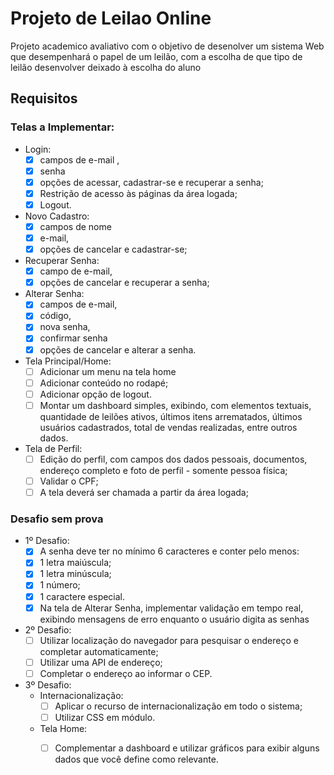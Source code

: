 # Projeto de Leilao Online

Projeto academico avaliativo com o objetivo de desenolver um sistema Web que desempenhará o papel de um leilão, com a escolha de que
tipo de leilão desenvolver deixado à escolha do aluno

## Requisitos
### Telas a Implementar:
- Login:
  - [x] campos de e-mail ,
  - [x] senha
  - [x] opções de acessar, cadastrar-se e recuperar a senha;
  - [x] Restrição de acesso às páginas da área logada;
  - [x] Logout.
- Novo Cadastro:
  - [x] campos de nome
  - [x] e-mail,
  - [x] opções de cancelar e cadastrar-se;
- Recuperar Senha:
  - [x] campo de e-mail,
  - [x] opções de cancelar e recuperar a senha;
- Alterar Senha:
  - [x] campos de e-mail,
  - [x] código,
  - [x] nova senha,
  - [x] confirmar senha
  - [x] opções de cancelar e alterar a senha.
- Tela Principal/Home:
  - [ ] Adicionar um menu na tela home
  - [ ] Adicionar conteúdo no rodapé;
  - [ ] Adicionar opção de logout.
  - [ ] Montar um dashboard simples, exibindo, com elementos textuais, quantidade de leilões ativos, últimos itens arrematados, últimos usuários cadastrados, total de vendas realizadas, entre outros dados.
- Tela de Perfil: 
  - [ ] Edição do perfil, com campos dos dados pessoais, documentos, endereço completo e foto de perfil - somente pessoa física;
  - [ ] Validar o CPF;
  - [ ] A tela deverá ser chamada a partir da área logada;
### Desafio sem prova 
- 1º Desafio:
  - [x] A senha deve ter no mínimo 6 caracteres e conter pelo menos:
  - [x] 1 letra maiúscula;
  - [x] 1 letra minúscula;
  - [x] 1 número;
  - [x] 1 caractere especial.
  - [x] Na tela de Alterar Senha, implementar validação em tempo real, exibindo mensagens de erro enquanto o usuário digita as senhas
- 2º Desafio:
  - [ ] Utilizar localização do navegador para pesquisar o endereço e completar automaticamente;
  - [ ] Utilizar uma API de endereço;
  - [ ] Completar o endereço ao informar o CEP.
- 3º Desafio:
  - Internacionalização:
    - [ ] Aplicar o recurso de internacionalização em todo o sistema;
    - [ ] Utilizar CSS em módulo.
  - Tela Home:
    - [ ] Complementar a dashboard e utilizar gráficos para exibir alguns dados que você define como relevante.



